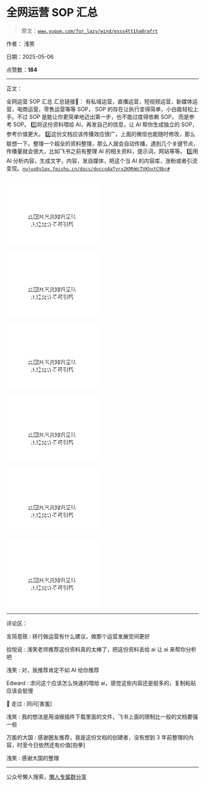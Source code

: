 # 全网运营 SOP 汇总

> 原文：[`www.yuque.com/for_lazy/wind/exss4tt1ha8rafrt`](https://www.yuque.com/for_lazy/wind/exss4tt1ha8rafrt)

作者： 浅笑

日期：2025-05-06

点赞数：**184**

* * *

正文：

全网运营 SOP 汇总 汇总链接🔗： 有私域运营，直播运营，短视频运营，新媒体运营，电商运营，零售运营等等 SOP， SOP
的存在让执行变得简单，小白能轻松上手。不过 SOP 是能让你更简单地迈出第一步，也不能过度得依赖 SOP， 而是参考 SOP。 1️⃣将这份资料喂给
AI，再发自己的信息，让 AI 帮你生成独立的 SOP，参考价值更大。 2️⃣这份文档应该传播效应很广，上面的微信也能随时修改，那么联想一下。整理一个超全的资料整理，那么人就会自动传播，遇到几个关键节点，传播量就会很大，比如飞书之前有整理
AI 的相关资料，提示词，网站等等。 3️⃣用 AI 分析内容，生成文字，内容，发自媒体，把这个当 AI
的内容库，涨粉或者引流变现。[`nujuo8y1qx.feishu.cn/docs/doccnAaTyrx2KMhWcTVKhxtC9bc#`](https://nujuo8y1qx.feishu.cn/docs/doccnAaTyrx2KMhWcTVKhxtC9bc#)

![](img/e92702856aeac2c7ffcdbb589e02bec3.png "None")

![](img/2fbced34c4a4a100e29aff06af673e41.png "None")

![](img/f4a8e0823cd4810d28a1bce6e21f5a14.png "None")

![](img/f222991574c979c7a1a583961eeb0ccb.png "None")

![](img/8b601ffbce61464c5dad8be8558d184a.png "None")

![](img/6963b644bf51f4f1f0c339a20fde29ef.png "None")

* * *

评论区：

言简意赅 : 转行做运营有什么建议，做那个运营发展空间更好

拾悦说 : 浅笑老师推荐这份资料真的太棒了，把这份资料丢给 ai 让 ai 来帮你分析吧

浅笑 : 对，我推荐肯定不如 AI 给你推荐

Edward : 求问这个应该怎么快速的喂给 ai，感觉这些内容还是挺多的，复制粘贴应该会挺慢

🌸 走过 : 同问[害羞]

浅笑 : 我的想法是用油猴插件下载里面的文件，飞书上面的限制比一般的文档要强一些

万能的大国 : 感谢圈友推荐，我是这份文档的创建者，没有想到 3 年前整理的内容，时至今日依然还有价值[抱拳]

浅笑 : 感谢大国的整理

* * *

公众号懒人搜索，[懒人专属群分享](https://lazybook.fun/#/blog/group)